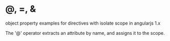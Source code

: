 # @, =, &

object property examples for directives with isolate scope in angularjs 1.x

The '@' operator extracts an attribute by name, and assigns it to the scope.
